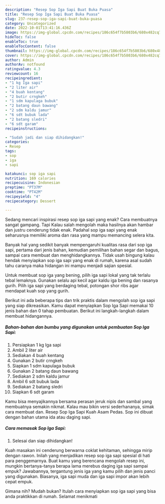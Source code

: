 ```yaml
---
description: "Resep Sop Iga Sapi Buat Buka Puasa"
title: "Resep Sop Iga Sapi Buat Buka Puasa"
slug: 237-resep-sop-iga-sapi-buat-buka-puasa
category: Uncategorized
date: 2022-10-01T13:41:16.436Z
image: https://img-global.cpcdn.com/recipes/186c654f7b5803b6/680x482cq70/sop-iga-sapi-foto-resep-utama.jpg
hideToc: false
enableToc: true
enableTocContent: false
thumbnail: https://img-global.cpcdn.com/recipes/186c654f7b5803b6/680x482cq70/sop-iga-sapi-foto-resep-utama.jpg
cover: https://img-global.cpcdn.com/recipes/186c654f7b5803b6/680x482cq70/sop-iga-sapi-foto-resep-utama.jpg
author: Admin
authorAv: notfound
ratingvalue: 4.3
reviewcount: 16
recipeingredient:
- "1 kg Iga sapi"
- "2 liter air"
- "4 buah kentang"
- "2 butir crngkeh"
- "1 sdm kapulaga bubuk"
- "2 batang daun bawang"
- "2 sdm kaldu jamur"
- "6 sdt bubuk lada"
- "2 batang sledri"
- "6 sdt garam"
recipeinstructions:

- "Sudah jadi dan siap dihidangkan!"
categories:
- Resep
tags:
- sop
- iga
- sapi

katakunci: sop iga sapi 
nutrition: 169 calories
recipecuisine: Indonesian
preptime: "PT37M"
cooktime: "PT42M"
recipeyield: "4"
recipecategory: Dessert

---
```



Sedang mencari inspirasi resep sop iga sapi yang enak? Cara membuatnya sangat gampang. Tapi Kalau salah mengolah maka hasilnya akan hambar dan justru cenderung tidak enak. Padahal sop iga sapi yang enak seharusnya memiliki aroma dan rasa yang mampu memancing selera kita.


Banyak hal yang sedikit banyak mempengaruhi kualitas rasa dari sop iga sapi, pertama dari jenis bahan, kemudian pemilihan bahan segar dan bagus, sampai cara membuat dan menghidangkannya. Tidak usah bingung kalau hendak menyiapkan sop iga sapi yang enak di rumah, karena asal sudah tahu caranya maka hidangan ini mampu menjadi sajian spesial.

Untuk membuat sop iga yang bening, pilih iga sapi lokal yang tak terlalu tebal lemaknya. Gunakan selalu api kecil agar kaldu iga bening dan rasanya gurih. Pilih iga sapi yang berdaging tebal, potongan shor ribs agar mendapat kuah sop yang gurih.


Berikut ini ada beberapa tips dan trik praktis dalam mengolah sop iga sapi yang siap dikreasikan. Kamu dapat menyiapkan Sop Iga Sapi memakai 10 jenis bahan dan 0 tahap pembuatan. Berikut ini langkah-langkah dalam membuat hidangannya.

<!--inarticleads1-->

##### Bahan-bahan dan bumbu yang digunakan untuk pembuatan Sop Iga Sapi:

1. Persiapkan 1 kg Iga sapi
1. Ambil 2 liter air
1. Sediakan 4 buah kentang
1. Gunakan 2 butir crngkeh
1. Siapkan 1 sdm kapulaga bubuk
1. Gunakan 2 batang daun bawang
1. Sediakan 2 sdm kaldu jamur
1. Ambil 6 sdt bubuk lada
1. Sediakan 2 batang sledri
1. Siapkan 6 sdt garam


Kamu bisa menyajikannya bersama perasan jeruk nipis dan sambal yang membuatnya semakin nikmat. Kalau mau bikin versi sederhananya, simak cara membuat dan. Resep Sop Iga Sapi Kuah Asam Pedas. Sop ini dibuat dengan bahan utama ida atau daging sapi. 

<!--inarticleads2-->

##### Cara memasak Sop Iga Sapi:


1. Selesai dan siap dihidangkan!

Kuah masakan ini cenderung berwarna coklat kehitaman, sehingga mirip dengan rawon. Inilah yang menjadikan resep sop iga sapi spesial di hati para penggemarnya. Buat kamu yang berencana mengolah resep ini, mungkin bertanya-tanya berapa lama merebus daging iga sapi sampai empuk? Jawabannya, tergantung jenis iga yang kamu pilih dan jenis panci yang digunakan. Biasanya, iga sapi muda dan iga sapi impor akan lebih cepat empuk. 

Gimana nih? Mudah bukan? Itulah cara menyiapkan sop iga sapi yang bisa anda praktikkan di rumah. Selamat menikmati

